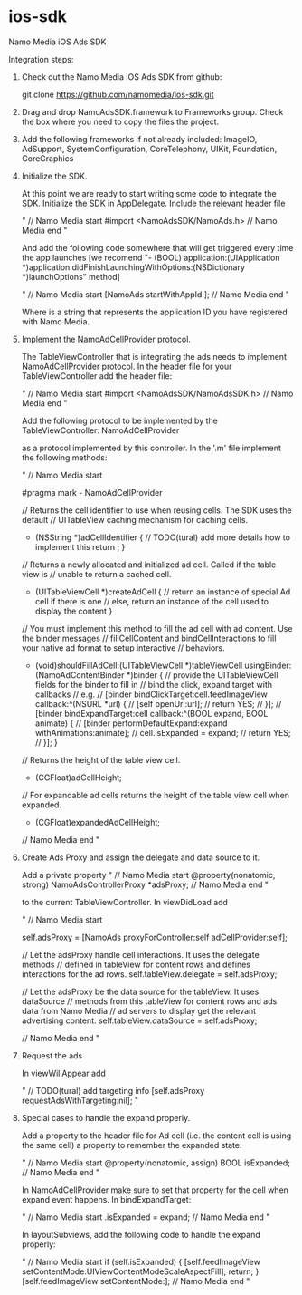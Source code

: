 ios-sdk
=======

Namo Media iOS Ads SDK

Integration steps:

1. Check out the Namo Media iOS Ads SDK from github:
   
   git clone https://github.com/namomedia/ios-sdk.git

2. Drag and drop NamoAdsSDK.framework to Frameworks group. Check the box where you need to copy
   the files the project.

3. Add the following frameworks if not already included:
   ImageIO, AdSupport, SystemConfiguration, CoreTelephony, UIKit, Foundation, CoreGraphics

4. Initialize the SDK.

   At this point we are ready to start writing some code to integrate the SDK.
   Initialize the SDK in AppDelegate. Include the relevant header file

   "
   // Namo Media start
   #import <NamoAdsSDK/NamoAds.h>
   // Namo Media end
   "

   And add the following code somewhere that will get triggered every time the app launches [we recomend "- (BOOL) application:(UIApplication *)application didFinishLaunchingWithOptions:(NSDictionary *)launchOptions" method]

   "
   // Namo Media start
   [NamoAds startWithAppId:<your app id>];
   // Namo Media end
   "

   Where <your app id> is a string that represents the application ID you have registered with Namo Media.

5. Implement the NamoAdCellProvider protocol.

   The TableViewController that is integrating the ads needs to implement 
   NamoAdCellProvider protocol. In the header file for your TableViewController add the header file:

   "
   // Namo Media start
   #import <NamoAdsSDK/NamoAdsSDK.h>
   // Namo Media end
   "

   Add the following protocol to be implemented by the TableViewController: NamoAdCellProvider

   as a protocol implemented by this controller. In the '.m' file implement the following methods:

   "
   // Namo Media start

   #pragma mark - NamoAdCellProvider

   // Returns the cell identifier to use when reusing cells. The SDK uses the default
   // UITableView caching mechanism for caching cells.
   - (NSString *)adCellIdentifier {
     // TODO(tural) add more details how to implement this
     return <the same table view cell identifier>;
   }

   // Returns a newly allocated and initialized ad cell. Called if the table view is
   // unable to return a cached cell.
   - (UITableViewCell *)createAdCell {
     // return an instance of special Ad cell if there is one
     // else, return an instance of the cell used to display the content
   }
   
   // You must implement this method to fill the ad cell with ad content. Use the binder messages
   // fillCellContent and bindCellInteractions to fill your native ad format to setup interactive
   // behaviors.
   - (void)shouldFillAdCell:(UITableViewCell *)tableViewCell
                usingBinder:(NamoAdContentBinder *)binder {
     // provide the UITableViewCell fields for the binder to fill in
     // bind the click, expand target with callbacks
     // e.g.
     //     [binder bindClickTarget:cell.feedImageView callback:^(NSURL *url) {
     //       [self openUrl:url];
     //       return YES;
     //     }];
     //     [binder bindExpandTarget:cell callback:^(BOOL expand, BOOL animate) {
     //       [binder performDefaultExpand:expand withAnimations:animate];
     //       cell.isExpanded = expand;
     //       return YES;
     //     }];
   }

   // Returns the height of the table view cell.
   - (CGFloat)adCellHeight;

   // For expandable ad cells returns the height of the table view cell when expanded.
   - (CGFloat)expandedAdCellHeight;

   // Namo Media end
   "

6. Create Ads Proxy and assign the delegate and data source to it.

   Add a private property
   "
   // Namo Media start
   @property(nonatomic, strong) NamoAdsControllerProxy *adsProxy;
   // Namo Media end
   "

   to the current TableViewController. In viewDidLoad add

   "
   // Namo Media start

   self.adsProxy = [NamoAds proxyForController:self adCellProvider:self];

   // Let the adsProxy handle cell interactions. It uses the delegate methods
   // defined in tableView for content rows and defines interactions for the ad rows.
   self.tableView.delegate = self.adsProxy;

   // Let the adsProxy be the data source for the tableView. It uses dataSource
   // methods from this tableView for content rows and ads data from Namo Media
   // ad servers to display get the relevant advertising content.
   self.tableView.dataSource = self.adsProxy;

   // Namo Media end
   "

7. Request the ads

   In viewWillAppear add

   "
   // TODO(tural) add targeting info
   [self.adsProxy requestAdsWithTargeting:nil];
   "

8. Special cases to handle the expand properly.

   Add a property to the header file for Ad cell (i.e. the content cell is using the same cell)
   a property to remember the expanded state:

   "
   // Namo Media start
   @property(nonatomic, assign) BOOL isExpanded;
   // Namo Media end
   "

   In NamoAdCellProvider make sure to set that property for the cell when expand event happens.
   In bindExpandTarget:
   
   "
   // Namo Media start
   <cell>.isExpanded = expand;
   // Namo Media end
   "

   In layoutSubviews, add the following code to handle the expand properly:

   "
   // Namo Media start
   if (self.isExpanded) {
    [self.feedImageView setContentMode:UIViewContentModeScaleAspectFill];
    return;
   }
   [self.feedImageView setContentMode:<previous aspect>];
   // Namo Media end
   "
